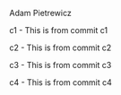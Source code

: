 Adam Pietrewicz 

c1 - This is from commit c1

c2 - This is from commit c2

c3 - This is from commit c3

c4 - This is from commit c4
